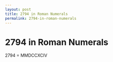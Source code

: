 ```yaml
---
layout: post
title: 2794 in Roman Numerals
permalink: 2794-in-roman-numerals
---
```


# 2794 in Roman Numerals

2794 = MMDCCXCIV

